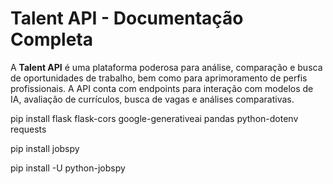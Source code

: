 # Talent API - Documentação Completa

A **Talent API** é uma plataforma poderosa para análise, comparação e busca de oportunidades de trabalho, bem como para aprimoramento de perfis profissionais. A API conta com endpoints para interação com modelos de IA, avaliação de currículos, busca de vagas e análises comparativas.

pip install flask flask-cors google-generativeai pandas python-dotenv requests

pip install jobspy

pip install -U python-jobspy
